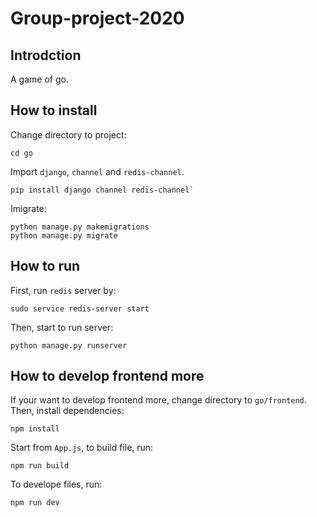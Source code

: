 # Group-project-2020

## Introdction
A game of go.

## How to install
Change directory to project:
```
cd go
```
Import `django`, `channel` and `redis-channel`.
```
pip install django channel redis-channel`
```
Imigrate:
```
python manage.py makemigrations
python manage.py migrate
```

## How to run
First, run `redis` server by:
```
sudo service redis-server start
```
Then, start to run server:
```
python manage.py runserver
```

## How to develop frontend more
If your want to develop frontend more, change directory to `go/frontend`. Then, install dependencies:
```
npm install
```
Start from `App.js`, to build file, run:
```
npm run build
```
To develope files, run:
```
npm run dev
```

